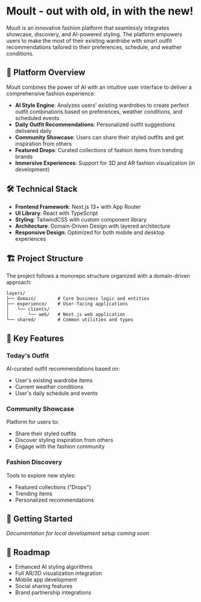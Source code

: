 # **Moult - out with old, in with the new!**

Moult is an innovative fashion platform that seamlessly integrates showcase, discovery, and AI-powered styling. The platform empowers users to make the most of their existing wardrobe with smart outfit recommendations tailored to their preferences, schedule, and weather conditions.

## 📱 Platform Overview

Moult combines the power of AI with an intuitive user interface to deliver a comprehensive fashion experience:

- **AI Style Engine**: Analyzes users' existing wardrobes to create perfect outfit combinations based on preferences, weather conditions, and scheduled events
- **Daily Outfit Recommendations**: Personalized outfit suggestions delivered daily
- **Community Showcase**: Users can share their styled outfits and get inspiration from others
- **Featured Drops**: Curated collections of fashion items from trending brands
- **Immersive Experiences**: Support for 3D and AR fashion visualization (in development)

## 🛠️ Technical Stack

- **Frontend Framework**: Next.js 13+ with App Router
- **UI Library**: React with TypeScript
- **Styling**: TailwindCSS with custom component library
- **Architecture**: Domain-Driven Design with layered architecture
- **Responsive Design**: Optimized for both mobile and desktop experiences

## 🏗️ Project Structure

The project follows a monorepo structure organized with a domain-driven approach:

```
layers/
├── domain/        # Core business logic and entities
├── experience/    # User-facing applications
│   └── clients/
│       └── web/   # Next.js web application
└── shared/        # Common utilities and types
```

## 🧩 Key Features

### Today's Outfit

AI-curated outfit recommendations based on:

- User's existing wardrobe items
- Current weather conditions
- User's daily schedule and events

### Community Showcase

Platform for users to:

- Share their styled outfits
- Discover styling inspiration from others
- Engage with the fashion community

### Fashion Discovery

Tools to explore new styles:

- Featured collections ("Drops")
- Trending items
- Personalized recommendations

## 🚀 Getting Started

_Documentation for local development setup coming soon_

## 🎯 Roadmap

- Enhanced AI styling algorithms
- Full AR/3D visualization integration
- Mobile app development
- Social sharing features
- Brand partnership integrations
